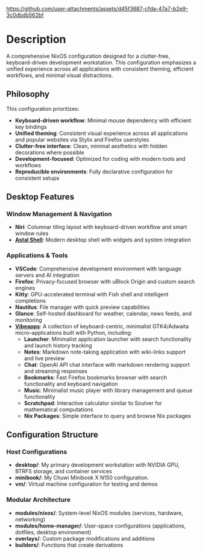 https://github.com/user-attachments/assets/d45f3687-cfda-47a7-b2e9-3c0dbdb562bf

# Description

A comprehensive NixOS configuration designed for a clutter-free, keyboard-driven development workstation. This configuration emphasizes a unified experience across all applications with consistent theming, efficient workflows, and minimal visual distractions.

## Philosophy

This configuration prioritizes:

- **Keyboard-driven workflow**: Minimal mouse dependency with efficient key bindings
- **Unified theming**: Consistent visual experience across all applications and popular websites via Stylix and Firefox userstyles
- **Clutter-free interface**: Clean, minimal aesthetics with hidden decorations where possible
- **Development-focused**: Optimized for coding with modern tools and workflows
- **Reproducible environments**: Fully declarative configuration for consistent setups

## Desktop Features

### Window Management & Navigation

- **Niri**: Columnar tiling layout with keyboard-driven workflow and smart window rules
- **[Astal Shell](https://github.com/knoopx/astal-shell)**: Modern desktop shell with widgets and system integration

### Applications & Tools

- **VSCode**: Comprehensive development environment with language servers and AI integration
- **Firefox**: Privacy-focused browser with uBlock Origin and custom search engines
- **Kitty**: GPU-accelerated terminal with Fish shell and intelligent completions
- **Nautilus**: File manager with quick preview capabilities
- **Glance**: Self-hosted dashboard for weather, calendar, news feeds, and monitoring
- [**Vibeapps**](https://github.com/knoopx/vibeapps/): A collection of keyboard-centric, minimalist GTK4/Adwaita micro-applications built with Python, including:
  - **Launcher**: Minimalist application launcher with search functionality and launch history tracking
  - **Notes**: Markdown note-taking application with wiki-links support and live preview
  - **Chat**: OpenAI API chat interface with markdown rendering support and streaming responses
  - **Bookmarks**: Fast Firefox bookmarks browser with search functionality and keyboard navigation
  - **Music**: Minimalist music player with library management and queue functionality
  - **Scratchpad**: Interactive calculator similar to Soulver for mathematical computations
  - **Nix Packages**: Simple interface to query and browse Nix packages

## Configuration Structure

### Host Configurations

- **desktop/**: My primary development workstation with NVIDIA GPU, BTRFS storage, and container services
- **minibook/**: My Chuwi Minibook X N150 configuration.
- **vm/**: Virtual machine configuration for testing and demos

### Modular Architecture

- **modules/nixos/**: System-level NixOS modules (services, hardware, networking)
- **modules/home-manager/**: User-space configurations (applications, dotfiles, desktop environment)
- **overlays/**: Custom package modifications and additions
- **builders/**: Functions that create derivations
